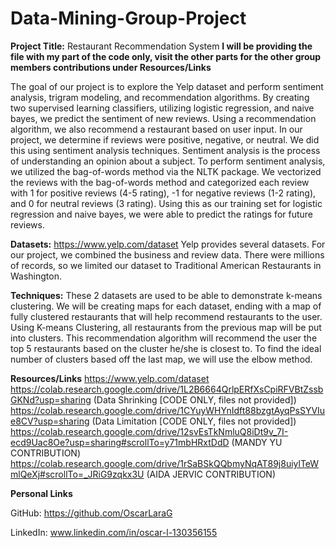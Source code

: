 # Data-Mining-Group-Project

**Project Title:** Restaurant Recommendation System
**I will be providing the file with my part of the code only, visit the other parts for the other group members contributions under Resources/Links**

The goal of our project is to explore the Yelp dataset and perform sentiment analysis, trigram modeling, and recommendation algorithms. By creating two supervised learning classifiers, utilizing logistic regression, and naive bayes, we predict the sentiment of new reviews. Using a recommendation algorithm, we also recommend a restaurant based on user input.
In our project, we determine if reviews were positive, negative, or neutral. We did this using sentiment analysis techniques. Sentiment analysis is the process of understanding an opinion about a subject. To perform sentiment analysis, we utilized the bag-of-words method via the NLTK package. We vectorized the reviews with the bag-of-words method and categorized each review with 1 for positive reviews (4-5 rating), -1 for negative reviews (1-2 rating), and 0 for neutral reviews (3 rating). Using this as our training set for logistic regression and naive bayes, we were able to predict the ratings for future reviews. 

**Datasets:**
https://www.yelp.com/dataset
Yelp provides several datasets. For our project, we combined the business and review data. There were millions of records, so we limited our dataset to Traditional American Restaurants in Washington.

**Techniques:**
These 2 datasets are used to be able to demonstrate k-means clustering. We will be creating maps for each dataset, ending with a map of fully clustered restaurants that will help recommend restaurants to the user.
Using K-means Clustering, all restaurants from the previous map will be put into clusters. This recommendation algorithm will recommend the user the top 5 restaurants based on the cluster he/she is closest to.
To find the ideal number of clusters based off the last map, we will use the elbow method.

**Resources/Links**
https://www.yelp.com/dataset
https://colab.research.google.com/drive/1L2B6664QrlpERfXsCpiRFVBtZssbGKNd?usp=sharing (Data Shrinking [CODE ONLY, files not provided])
https://colab.research.google.com/drive/1CYuyWHYnIdft88bzgtAyqPsSYVIue8CV?usp=sharing (Data Limitation [CODE ONLY, files not provided])
https://colab.research.google.com/drive/12svEsTkNmluQ8iDt9v_7I-ecd9Uac8Oe?usp=sharing#scrollTo=y71mbHRxtDdD (MANDY YU CONTRIBUTION)
https://colab.research.google.com/drive/1rSaBSkQQbmyNqAT89j8uiylTeWmlQeXj#scrollTo=_JRiG9zqkx3U (AIDA JERVIC CONTRIBUTION)




**Personal Links**

GitHub: https://github.com/OscarLaraG



LinkedIn: www.linkedin.com/in/oscar-l-130356155
